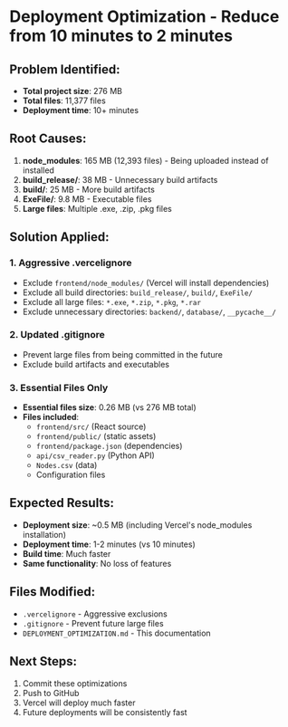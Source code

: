 # Deployment Optimization - Reduce from 10 minutes to 2 minutes

## Problem Identified:
- **Total project size**: 276 MB
- **Total files**: 11,377 files
- **Deployment time**: 10+ minutes

## Root Causes:
1. **node_modules**: 165 MB (12,393 files) - Being uploaded instead of installed
2. **build_release/**: 38 MB - Unnecessary build artifacts
3. **build/**: 25 MB - More build artifacts
4. **ExeFile/**: 9.8 MB - Executable files
5. **Large files**: Multiple .exe, .zip, .pkg files

## Solution Applied:

### 1. **Aggressive .vercelignore**
- Exclude `frontend/node_modules/` (Vercel will install dependencies)
- Exclude all build directories: `build_release/`, `build/`, `ExeFile/`
- Exclude all large files: `*.exe`, `*.zip`, `*.pkg`, `*.rar`
- Exclude unnecessary directories: `backend/`, `database/`, `__pycache__/`

### 2. **Updated .gitignore**
- Prevent large files from being committed in the future
- Exclude build artifacts and executables

### 3. **Essential Files Only**
- **Essential files size**: 0.26 MB (vs 276 MB total)
- **Files included**:
  - `frontend/src/` (React source)
  - `frontend/public/` (static assets)
  - `frontend/package.json` (dependencies)
  - `api/csv_reader.py` (Python API)
  - `Nodes.csv` (data)
  - Configuration files

## Expected Results:
- **Deployment size**: ~0.5 MB (including Vercel's node_modules installation)
- **Deployment time**: 1-2 minutes (vs 10 minutes)
- **Build time**: Much faster
- **Same functionality**: No loss of features

## Files Modified:
- `.vercelignore` - Aggressive exclusions
- `.gitignore` - Prevent future large files
- `DEPLOYMENT_OPTIMIZATION.md` - This documentation

## Next Steps:
1. Commit these optimizations
2. Push to GitHub
3. Vercel will deploy much faster
4. Future deployments will be consistently fast 